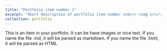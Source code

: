 ```yaml
---
title: "Portfolio item number 1"
excerpt: "Short description of portfolio item number 1<br/> <img src="/images/IMG_9974-768x576.jpg"  height = 180 width = 180/>"
collection: portfolio
---
```


This is an item in your portfolio. It can be have images or nice text. If you name the file .md, it will be parsed as markdown. If you name the file .html, it will be parsed as HTML. 
